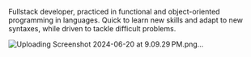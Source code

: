 Fullstack developer, practiced in functional and object-oriented programming in languages. Quick to learn new skills and adapt to new syntaxes, while driven to tackle difficult problems. 

![Uploading Screenshot 2024-06-20 at 9.09.29 PM.png…]()
